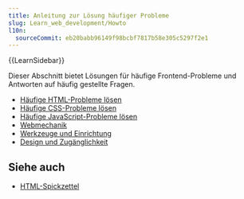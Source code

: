 ```yaml
---
title: Anleitung zur Lösung häufiger Probleme
slug: Learn_web_development/Howto
l10n:
  sourceCommit: eb20babb96149f98bcbf7817b58e305c5297f2e1
---
```


{{LearnSidebar}}

Dieser Abschnitt bietet Lösungen für häufige Frontend-Probleme und Antworten auf häufig gestellte Fragen.

- [Häufige HTML-Probleme lösen](/de/docs/Learn_web_development/Howto/Solve_HTML_problems)
- [Häufige CSS-Probleme lösen](/de/docs/Learn_web_development/Howto/Solve_CSS_problems)
- [Häufige JavaScript-Probleme lösen](/de/docs/Learn_web_development/Howto/Solve_JavaScript_problems)
- [Webmechanik](/de/docs/Learn_web_development/Howto/Web_mechanics)
- [Werkzeuge und Einrichtung](/de/docs/Learn_web_development/Howto/Tools_and_setup)
- [Design und Zugänglichkeit](/de/docs/Learn_web_development/Howto/Design_and_accessibility)

## Siehe auch

- [HTML-Spickzettel](/de/docs/Learn_web_development/Howto/Solve_HTML_problems/Cheatsheet)
